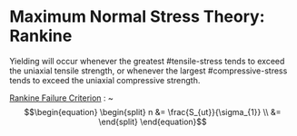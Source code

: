 # Maximum Normal Stress Theory: Rankine
Yielding will occur whenever the greatest #tensile-stress tends to exceed the uniaxial tensile strength, or whenever the largest #compressive-stress tends to exceed the uniaxial compressive strength.

[Rankine Failure Criterion](rankine-failure-criterion.md)
: ~$$\begin{equation}
\begin{split}
n &= \frac{S_{ut}}{\sigma_{1}} \\
 &=
\end{split}
\end{equation}$$